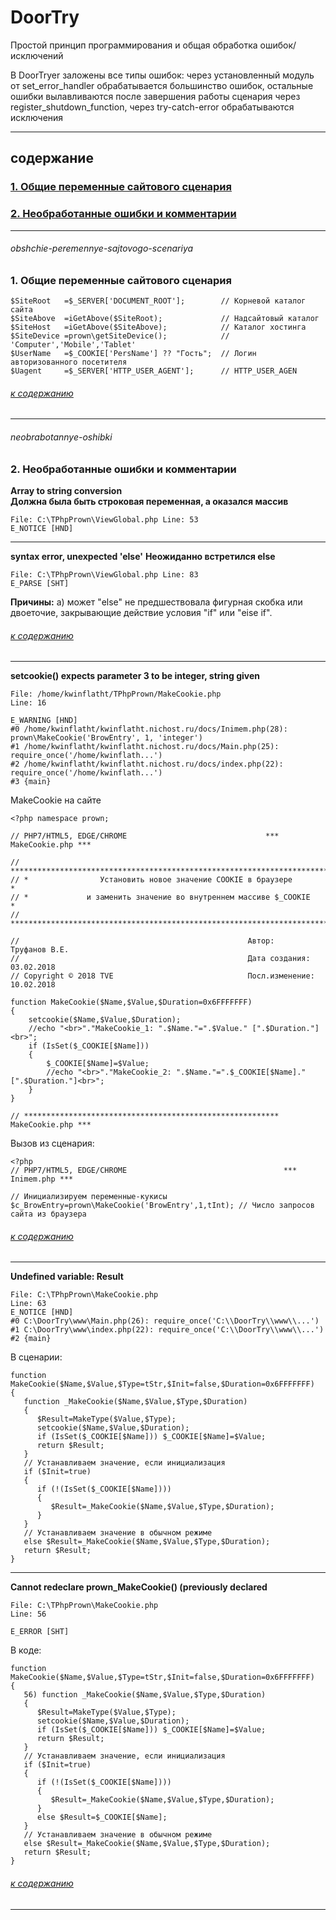 ﻿# DoorTry
Простой принцип программирования и общая обработка ошибок/исключений

В DoorTryer заложены все типы ошибок: 
через установленный модуль от set_error_handler обрабатывается большинство ошибок, 
остальные ошибки вылавливаются после завершения работы сценария через register_shutdown_function, через try-catch-error обрабатываются исключения
***
## содержание
### [1. Общие переменные сайтового сценария](#obshchie-peremennye-sajtovogo-scenariya)
### [2. Необработанные ошибки и комментарии](#neobrabotannye-oshibki)
***
###### obshchie-peremennye-sajtovogo-scenariya
### 1. Общие переменные сайтового сценария

    $SiteRoot   =$_SERVER['DOCUMENT_ROOT'];        // Корневой каталог сайта
    $SiteAbove  =iGetAbove($SiteRoot);             // Надсайтовый каталог
    $SiteHost   =iGetAbove($SiteAbove);            // Каталог хостинга
    $SiteDevice =prown\getSiteDevice();            // 'Computer','Mobile','Tablet'
    $UserName   =$_COOKIE['PersName'] ?? "Гость";  // Логин авторизованного посетителя 
    $Uagent     =$_SERVER['HTTP_USER_AGENT'];      // HTTP_USER_AGEN
###### [к содержанию](#%D1%81%D0%BE%D0%B4%D0%B5%D1%80%D0%B6%D0%B0%D0%BD%D0%B8%D0%B5)
******
###### neobrabotannye-oshibki 
### 2. Необработанные ошибки и комментарии

**Array to string conversion**  
**Должна была быть строковая переменная, а оказался массив**  

    File: C:\TPhpPrown\ViewGlobal.php Line: 53  
    E_NOTICE [HND]
***
**syntax error, unexpected 'else'**
**Неожиданно встретился else**

    File: C:\TPhpPrown\ViewGlobal.php Line: 83  
    E_PARSE [SHT]
**Причины:**
а) может "else" не предшествовала фигурная скобка или двоеточие, закрывающие действие условия "if" или "eise if".
###### [к содержанию](#%D1%81%D0%BE%D0%B4%D0%B5%D1%80%D0%B6%D0%B0%D0%BD%D0%B8%D0%B5)
***
**setcookie() expects parameter 3 to be integer, string given**  
  

    File: /home/kwinflatht/TPhpPrown/MakeCookie.php  
    Line: 16  
      
    E_WARNING [HND]  
    #0 /home/kwinflatht/kwinflatht.nichost.ru/docs/Inimem.php(28): prown\MakeCookie('BrowEntry', 1, 'integer')
    #1 /home/kwinflatht/kwinflatht.nichost.ru/docs/Main.php(25): require_once('/home/kwinflath...')
    #2 /home/kwinflatht/kwinflatht.nichost.ru/docs/index.php(22): require_once('/home/kwinflath...')
    #3 {main}
MakeCookie на сайте

    <?php namespace prown; 
                                             
    // PHP7/HTML5, EDGE/CHROME                               *** MakeCookie.php ***
    
    // ****************************************************************************
    // *                Установить новое значение COOKIE в браузере               *
    // *             и заменить значение во внутреннем массиве $_COOKIE           *
    // ****************************************************************************
    
    //                                                   Автор:       Труфанов В.Е.
    //                                                   Дата создания:  03.02.2018
    // Copyright © 2018 TVE                              Посл.изменение: 10.02.2018
    
    function MakeCookie($Name,$Value,$Duration=0x6FFFFFFF)
    {
        setcookie($Name,$Value,$Duration);
        //echo "<br>"."MakeCookie_1: ".$Name."=".$Value." [".$Duration."]<br>";
        if (IsSet($_COOKIE[$Name])) 
        {
            $_COOKIE[$Name]=$Value;
            //echo "<br>"."MakeCookie_2: ".$Name."=".$_COOKIE[$Name]." [".$Duration."]<br>";
        }
    }
    
    // ********************************************************* MakeCookie.php ***

Вызов из сценария:

    <?php 
    // PHP7/HTML5, EDGE/CHROME                                   *** Inimem.php ***
    
    // Инициализируем переменные-кукисы
    $c_BrowEntry=prown\MakeCookie('BrowEntry',1,tInt); // Число запросов сайта из браузера
###### [к содержанию](#%D1%81%D0%BE%D0%B4%D0%B5%D1%80%D0%B6%D0%B0%D0%BD%D0%B8%D0%B5)

***
**Undefined variable: Result**

    File: C:\TPhpPrown\MakeCookie.php  
    Line: 63  
    E_NOTICE [HND]  
    #0 C:\DoorTry\www\Main.php(26): require_once('C:\\DoorTry\\www\\...')
    #1 C:\DoorTry\www\index.php(22): require_once('C:\\DoorTry\\www\\...')
    #2 {main}
В сценарии:

    function MakeCookie($Name,$Value,$Type=tStr,$Init=false,$Duration=0x6FFFFFFF)
    {
       function _MakeCookie($Name,$Value,$Type,$Duration)
       {
          $Result=MakeType($Value,$Type);
          setcookie($Name,$Value,$Duration);
          if (IsSet($_COOKIE[$Name])) $_COOKIE[$Name]=$Value;
          return $Result;
       }
       // Устанавливаем значение, если инициализация
       if ($Init=true) 
       {
          if (!(IsSet($_COOKIE[$Name]))) 
          {
             $Result=_MakeCookie($Name,$Value,$Type,$Duration);
          }
       }
       // Устанавливаем значение в обычном режиме
       else $Result=_MakeCookie($Name,$Value,$Type,$Duration); 
       return $Result;
    }
***
**Cannot redeclare prown\_MakeCookie() (previously declared**   

      
    File: C:\TPhpPrown\MakeCookie.php  
    Line: 56  
      
    E_ERROR [SHT]

В коде:

    function MakeCookie($Name,$Value,$Type=tStr,$Init=false,$Duration=0x6FFFFFFF)
    {
       56) function _MakeCookie($Name,$Value,$Type,$Duration)
       {
          $Result=MakeType($Value,$Type);
          setcookie($Name,$Value,$Duration);
          if (IsSet($_COOKIE[$Name])) $_COOKIE[$Name]=$Value;
          return $Result;
       }
       // Устанавливаем значение, если инициализация
       if ($Init=true) 
       {
          if (!(IsSet($_COOKIE[$Name]))) 
          {
             $Result=_MakeCookie($Name,$Value,$Type,$Duration);
          }
          else $Result=$_COOKIE[$Name];
       }
       // Устанавливаем значение в обычном режиме
       else $Result=_MakeCookie($Name,$Value,$Type,$Duration); 
       return $Result;
    }

###### [к содержанию](#%D1%81%D0%BE%D0%B4%D0%B5%D1%80%D0%B6%D0%B0%D0%BD%D0%B8%D0%B5)

***






